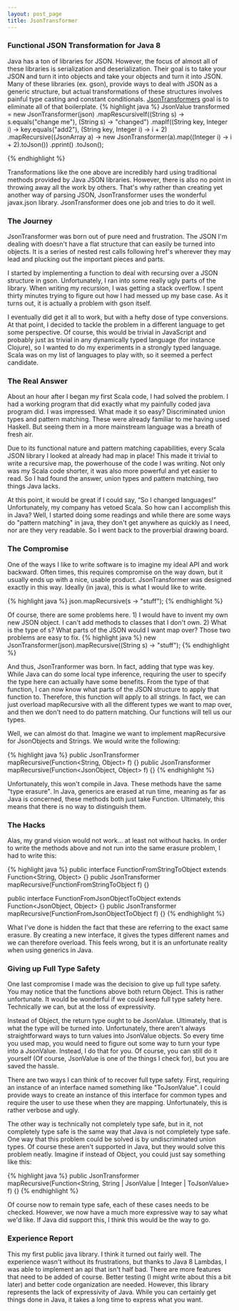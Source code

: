 ```yaml
---
layout: post_page
title: JsonTransformer
---
```


### Functional JSON Transformation for Java 8

Java has a ton of libraries for JSON. However, the focus of almost all of these libraries is serialization and deserialization. Their goal is to take your JSON and turn it into objects and take your objects and turn it into JSON. Many of these libraries (ex. gson), provide ways to deal with JSON as a generic structure, but actual transformations of these structures involves painful type casting and constant conditionals. [JsonTransformers](http://jimmyhmiller.github.io/json-transformer/) goal is to eliminate all of that boilerplate.
{% highlight java %}
JsonValue transformed = new JsonTransformer(json)
        .mapRescursiveIf((String s) -> s.equals("change me"), (String s) -> "changed")
        .mapIf((String key, Integer i) -> key.equals("add2"), (String key, Integer i) -> i + 2)
        .mapRecursive((JsonArray a) -> new JsonTransformer(a).map((Integer i) -> i + 2).toJson())
        .pprint()
        .toJson();

{% endhighlight %}


Transformations like the one above are incredibly hard using traditional methods provided by Java JSON libraries. However, there is also no point in throwing away all the work by others. That's why rather than creating yet another way of parsing JSON, JsonTransformer uses the wonderful javax.json library. JsonTransformer does one job and tries to do it well.

### The Journey

JsonTransformer was born out of pure need and frustration. The JSON I'm dealing with doesn't have a flat structure that can easily be turned into objects. It is a series of nested rest calls following href's wherever they may lead and plucking out the important pieces and parts.

I started by implementing a function to deal with recursing over a JSON structure in gson. Unfortunately, I ran into some really ugly parts of the library. When writing my recursion, I was getting a stack overflow. I spent thirty minutes trying to figure out how I had messed up my base case. As it turns out, it is actually a problem with gson itself.

I eventually did get it all to work, but with a hefty dose of type conversions. At that point, I decided to tackle the problem in a different language to get some perspective. Of course, this would be trivial in JavaScript and probably just as trivial in any dynamically typed language (for instance Clojure), so I wanted to do my experiments in a strongly typed language. Scala was on my list of languages to play with, so it seemed a perfect candidate.

### The Real Answer

About an hour after I began my first Scala code, I had solved the problem. I had a working program that did exactly what my painfully coded java program did. I was impressed. What made it so easy? Discriminated union types and pattern matching. These were already familiar to me having used Haskell. But seeing them in a more mainstream language was a breath of fresh air.

Due to its functional nature and pattern matching capabilities, every Scala JSON library I looked at already had map in place! This made it trivial to write a recursive map, the powerhouse of the code I was writing. Not only was my Scala code shorter, it was also more powerful and yet easier to read. So I had found the answer, union types and pattern matching, two things Java lacks.

At this point, it would be great if I could say, “So I changed languages!” Unfortunately, my company has vetoed Scala. So how can I accomplish this in Java? Well, I started doing some readings and while there are some ways do "pattern matching" in java, they don't get anywhere as quickly as I need, nor are they very readable. So I went back to the proverbial drawing board.

### The Compromise

One of the ways I like to write software is to imagine my ideal API and work backward. Often times, this requires compromise on the way down, but it usually ends up with a nice, usable product. JsonTransformer was designed exactly in this way. Ideally (in java), this is what I would like to write.

{% highlight java %}
json.mapRecursive(s -> "stuff");
{% endhighlight %}

Of course, there are some problems here. 1) I would have to invent my own new JSON object. I can't add methods to classes that I don't own. 2) What is the type of s? What parts of the JSON would I want map over? Those two problems are easy to fix.
{% highlight java %}
new JsonTransformer(json).mapRecursive((String s) -> "stuff");
{% endhighlight %}

And thus, JsonTranformer was born. In fact, adding that type was key. While Java can do some local type inference, requiring the user to specify the type here can actually have some benefits. From the type of that function, I can now know what parts of the JSON structure to apply that function to. Therefore, this function will apply to all strings. In fact, we can just overload mapRecursive with all the different types we want to map over, and then we don't need to do pattern matching.  Our functions will tell us our types.

Well, we can almost do that. Imagine we want to implement mapRecursive for JsonObjects and Strings. We would write the following:

{% highlight java %}
public JsonTransformer mapRecursive(Function<String, Object> f) {}
public JsonTransformer mapRecursive(Function<JsonObject, Object> f) {}
{% endhighlight %}

Unfortunately, this won't compile in Java. These methods have the same "type erasure". In Java, generics are erased at run time, meaning as far as Java is concerned, these methods both just take Function. Ultimately, this means that there is no way to distinguish them.

### The Hacks

Alas, my grand vision would not work… at least not without hacks. In order to write the methods above and not run into the same erasure problem, I had to write this:

{% highlight java %}
public interface FunctionFromStringToObject extends Function<String, Object> {}
public JsonTransformer mapRecursive(FunctionFromStringToObject f) {}

public interface FunctionFromJsonObjectToObject extends Function<JsonObject, Object> {}
public JsonTransformer mapRecursive(FunctionFromJsonObjectToObject f) {}
{% endhighlight %}

What I've done is hidden the fact that these are referring to the exact same erasure. By creating a new interface, it gives the types different names and we can therefore overload. This feels wrong, but it is an unfortunate reality when using generics in Java.

### Giving up Full Type Safety

One last compromise I made was the decision to give up full type safety. You may notice that the functions above both return Object. This is rather unfortunate. It would be wonderful if we could keep full type safety here. Technically we can, but at the loss of expressivity.

Instead of Object, the return type ought to be JsonValue. Ultimately, that is what the type will be turned into. Unfortunately, there aren't always straightforward ways to turn values into JsonValue objects. So every time you used map, you would need to figure out some way to turn your type into a JsonValue. Instead, I do that for you. Of course, you can still do it yourself (Of course, JsonValue is one of the things I check for), but you are saved the hassle.

There are two ways I can think of to recover full type safety. First, requiring an instance of an interface named something like "ToJsonValue". I could provide ways to create an instance of this interface for common types and require the user to use these when they are mapping. Unfortunately, this is rather verbose and ugly.

The other way is technically not completely type safe, but in it, not completely type safe is the same way that Java is not completely type safe. One way that this problem could be solved is by undiscriminated union types. Of course these aren't supported in Java, but they would solve this problem neatly. Imagine if instead of Object, you could just say something like this:

{% highlight java %}
public JsonTransformer mapRecursive(Function<String, String | JsonValue | Integer | ToJsonValue> f) {}
{% endhighlight %}

Of course now to remain type safe, each of these cases needs to be checked. However, we now have a much more expressive way to say what we'd like. If Java did support this, I think this would be the way to go.

### Experience Report

This my first public java library. I think it turned out fairly well. The experience wasn't without its frustrations, but thanks to Java 8 Lambdas, I was able to implement an api that isn't half bad. There are more features that need to be added of course. Better testing (I might write about this a bit later) and better code organization are needed. However, this library represents the lack of expressivity of Java. While you can certainly get things done in Java, it takes a long time to express what you want.